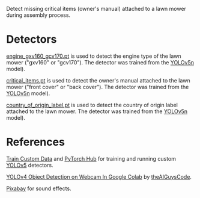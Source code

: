 Detect missing critical items (owner's manual) attached to a lawn mower during assembly process.

# Detectors
[engine_gxv160_gcv170.pt](https://github.com/unitedtriangle/detector-of-missing-owners-manual-attached-to-lawn-mower/blob/main/detectors/engine_gxv160_gcv170.pt) is used to detect the engine type of the lawn mower ("gxv160" or "gcv170"). The detector was trained from the [YOLOv5n](https://github.com/ultralytics/yolov5/releases/download/v6.2/yolov5n.pt) model).

[critical_items.pt](https://github.com/unitedtriangle/detector-of-missing-owners-manual-attached-to-lawn-mower/blob/main/detectors/critical_items.pt) is used to detect the owner's manual attached to the lawn mower ("front cover" or "back cover"). The detector was trained from the [YOLOv5n](https://github.com/ultralytics/yolov5/releases/download/v6.2/yolov5n.pt) model).

[country_of_origin_label.pt](https://github.com/unitedtriangle/detector-of-missing-owners-manual-attached-to-lawn-mower/blob/main/detectors/country_of_origin_label.pt) is used to detect the country of origin label attached to the lawn mower. The detector was trained from the [YOLOv5n](https://github.com/ultralytics/yolov5/releases/download/v6.2/yolov5n.pt) model).

# References
[Train Custom Data](https://github.com/ultralytics/yolov5/wiki/Train-Custom-Data) and [PyTorch Hub](https://github.com/ultralytics/yolov5/issues/36) for training and running custom [YOLOv5](https://github.com/ultralytics/yolov5) detectors.

[YOLOv4 Object Detection on Webcam In Google Colab](https://github.com/theAIGuysCode/colab-webcam/blob/main/yolov4_webcam.ipynb) by [theAIGuysCode](https://github.com/theAIGuysCode).

[Pixabay](https://pixabay.com/?utm_source=link-attribution&amp;utm_medium=referral&amp;utm_campaign=music&amp;utm_content=26528) for sound effects.
